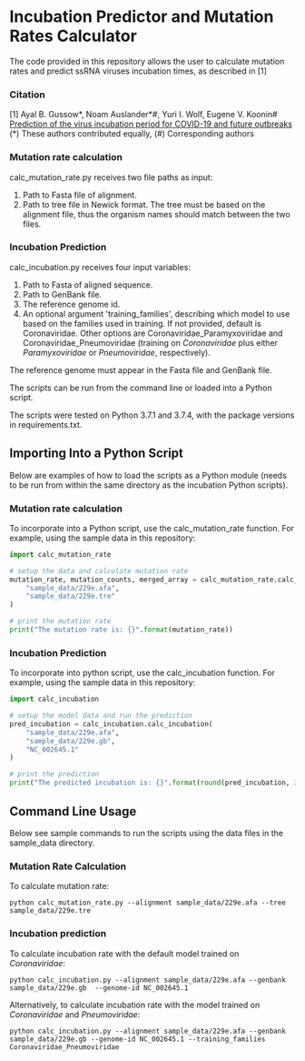 # Incubation Predictor and Mutation Rates Calculator
The code provided in this repository allows the user to calculate mutation rates and predict ssRNA viruses incubation times, as described in [1]

### Citation
[1] Ayal B. Gussow*, Noam Auslander*#, Yuri I. Wolf, Eugene V. Koonin# [Prediction of the virus incubation period for COVID-19 and future outbreaks](https://www.biorxiv.org/content/10.1101/2020.05.19.104513v1.full.pdf)
(*) These authors contributed equally, (#) Corresponding authors


### Mutation rate calculation
calc_mutation_rate.py receives two file paths as input: 

1. Path to Fasta file of alignment.
2. Path to tree file in Newick format. The tree must be based on the alignment file, thus the organism names should 
match between the two files. 

### Incubation Prediction
calc_incubation.py receives four input variables:
 
1) Path to Fasta of aligned sequence. 
2) Path to GenBank file.
4) The reference genome id. 
5) An optional argument 'training_families', describing which model to use based on the families used in training. 
If not provided, default is Coronaviridae. Other options are Coronaviridae_Paramyxoviridae and Coronaviridae_Pneumoviridae 
(training on <em>Coronaviridae</em> plus either <em>Paramyxoviridae</em> or <em>Pneumoviridae</em>, respectively). 

The reference genome must appear in the Fasta file and GenBank file.

The scripts can be run from the command line or loaded into a Python script.

The scripts were tested on Python 3.7.1 and 3.7.4, with the package versions in requirements.txt.

## Importing Into a Python Script

Below are examples of how to load the scripts as a Python module (needs to be run from within the same directory as the incubation Python scripts).

### Mutation rate calculation
To incorporate into a Python script, use the calc_mutation_rate function.
For example, using the sample data in this repository:

```python
import calc_mutation_rate

# setup the data and calculate mutation rate
mutation_rate, mutation_counts, merged_array = calc_mutation_rate.calc_mutation_rate(
    "sample_data/229e.afa",
    "sample_data/229e.tre"
)

# print the mutation rate
print("The mutation rate is: {}".format(mutation_rate))
```

### Incubation Prediction
To incorporate into python script, use the calc_incubation function. 
For example, using the sample data in this repository:

```python
import calc_incubation

# setup the model data and run the prediction
pred_incubation = calc_incubation.calc_incubation(
    "sample_data/229e.afa",
    "sample_data/229e.gb",
    "NC_002645.1"
)

# print the prediction
print("The predicted incubation is: {}".format(round(pred_incubation, 3)))
```

## Command Line Usage
Below see sample commands to run the scripts using the data files in the sample\_data directory.

### Mutation Rate Calculation
To calculate mutation rate:

```python calc_mutation_rate.py --alignment sample_data/229e.afa --tree sample_data/229e.tre```

### Incubation prediction
To calculate incubation rate with the default model trained on <em>Coronaviridae</em>:

```python calc_incubation.py --alignment sample_data/229e.afa --genbank sample_data/229e.gb  --genome-id NC_002645.1```

Alternatively, to calculate incubation rate with the model trained on <em>Coronaviridae</em> and <em>Pneumoviridae</em>:

```python calc_incubation.py --alignment sample_data/229e.afa --genbank sample_data/229e.gb --genome-id NC_002645.1 --training_families Coronaviridae_Pneumoviridae```



